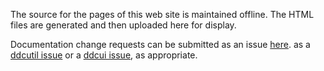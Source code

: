 The source for the pages of this web site is maintained offline.  The HTML files are  generated and then uploaded here for display.

Documentation change requests can be submitted as an issue [here](https://github.com/rockowitz/rockowitz.github.io/issues). as a [ddcutil issue](https://github.com/rockowitz/ddcutil/issues) or a [ddcui issue](https://github.com/rockowitz/ddcui/issue), as appropriate.



